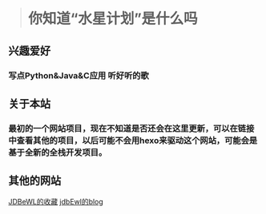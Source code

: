 > # 你知道“水星计划”是什么吗

## 兴趣爱好

### 写点Python&Java&C应用 听好听的歌

## 关于本站

### 最初的一个网站项目，现在不知道是否还会在这里更新，可以在链接中查看其他的项目，以后可能不会用hexo来驱动这个网站，可能会是基于全新的全栈开发项目。

## 其他的网站
[JDBeWL的收藏](https://jdbewl.github.io/docs/)
[jdbEwl的blog](https://jdbewl.github.io/async/)


